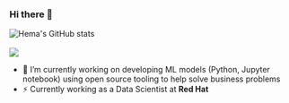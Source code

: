 ### Hi there 👋

![Hema's GitHub stats](https://github-readme-stats.vercel.app/api?username=hemajv&count_private=true&show_icons=true&theme=tokyonight)
<br>
<br>
<img src ="https://github-readme-streak-stats.herokuapp.com?user=hemajv">


- 🔭 I’m currently working on developing ML models (Python, Jupyter notebook) using open source tooling to help solve business problems
- ⚡ Currently working as a Data Scientist at **Red Hat**

